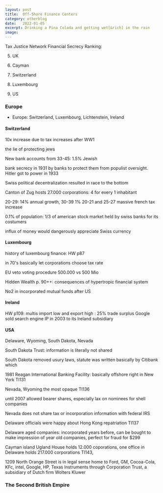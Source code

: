 ```yaml
---
layout: post
title:  Off-Shore Finance Centers
category: otherblog
date:   2022-01-05
excerpt: Drinking a Pina Colada and getting wet[&rich] in the rain
image:
---
```



Tax Justice Network Financial Secrecy Ranking:

5) UK

4) Cayman

3) Switzerland

2) Luxembourg

1) US


### Europe

- Europe: Switzerland, Luxembourg, Lichtenstein, Ireland

#### Switzerland

10x increase due to tax increases after WW1

the lie of protecting jews

New bank accounts from 33-45: 1.5% Jewish

bank secrecy in 1931 by banks to protect them from populist oversight. Hitler got to power in 1933

Swiss political decentralization resulted in race to the bottom

Canton of Zug hosts 27.000 corporations: 4 for every 1 inhabitant

20-29: 14% annual growth, 30-39 1%
20-21 and 25-27 massive french tax increase

0.1% of population: 1/3 of american stock market held by swiss banks for its costumers

influx of money would dangerously appreciate Swiss currency

#### Luxembourg

history of luxembourg finance: HW p87

in 70's basically let corporations choose tax rate

EU veto voting procedure 500.000 vs 500 Mio

Hidden Wealth p. 90++: consequences of hypertropic financial system

No2 in incorporated mutual funds after US

#### Ireland

HW p109: multis import low and export high : 25% trade surplus
Google sold search engine IP in 2003 to its Ireland subsidiary

#### USA

Delaware, Wyoming, South Dakota, Nevada

South Dakota Trust: information is literally not shared

South Dakota removed usury laws, statute was written basically by Citibank which 

1981 Reagan International Banking Facility: basically offshore right in New York TI131

Nevada, Wyoming the most opaque TI136

until 2007 allowed bearer shares, especially lax on nominees for shell companies

Nevada does not share tax or incorporation information with federal IRS

Delaware officials were happy about Hong Kong repatriation TI137

Delaware aged companies: incorporated years before, can be bought to make impression of year old companies, perfect for fraud for $299

Cayman island Ugland House holds 12.000 coporations, one office in Delaware holds 217.000 corporations TI143, 

1209 North Orange Street is in legal sense home  to Ford, GM, Cocoa-Cola, KFc, intel, Google, HP, Texas Instruments through Corporation Trust, a subsidiary of Dutch firm Wolters Kluwer

### The Second British Empire